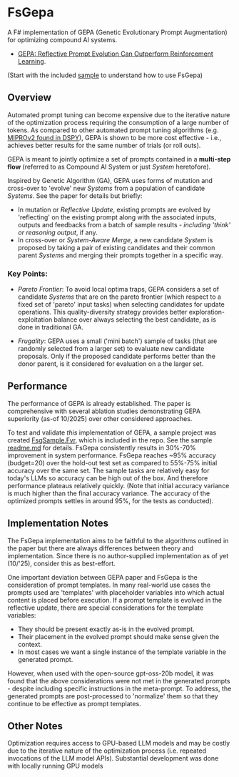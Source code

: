# FsGepa

A F# implementation of GEPA (Genetic Evolutionary Prompt Augmentation) for optimizing compound AI systems.

- [GEPA: Reflective Prompt Evolution Can Outperform Reinforcement Learning](https://arxiv.org/abs/2507.19457).

(Start with the included [sample]() to understand how to use FsGepa)

## Overview
Automated prompt tuning can become expensive due to the iterative nature of the optimization process requiring the consumption of a large number of tokens. As compared to other automated prompt tuning algorithms (e.g. [MIPROv2 found in DSPY](https://arxiv.org/pdf/2510.04618)), GEPA is shown to be more cost effective - i.e., achieves better results for the same number of trials (or roll outs).

GEPA is meant to jointly optimize a set of prompts contained in a **multi-step flow** (referred to as Compound AI System or just *System* heretofore).

Inspired by Genetic Algorithm (GA), GEPA uses forms of mutation and cross-over to 'evolve' new *Systems* from a population of candidate *Systems*. See the paper for details but briefly:
- In mutation or *Reflective Update*, existing prompts are evolved by 'reflecting' on the existing prompt along with the associated inputs, outputs and feedbacks from a batch of sample results - *including 'think' or reasoning output*, if any.
- In cross-over or *System-Aware Merge*, a new candidate *System* is proposed by taking a pair of existing candidates and their common parent *Systems* and merging their prompts together in a specific way.

### Key Points:
- *Pareto Frontier*: To avoid local optima traps, GEPA considers a set of candidate *Systems* that are on the pareto frontier (which respect to a fixed set of 'pareto' input tasks) when selecting candidates for update operations. This quality-diversity strategy provides better exploration-exploitation balance over always selecting the best candidate, as is done in traditional GA.

- *Frugality*: GEPA uses a small ('mini batch') sample of tasks (that are randomly selected from a larger set) to evaluate new candidate proposals. Only if the proposed candidate performs better than the donor parent, is it considered for evaluation on a the larger set. 

## Performance
The performance of GEPA is already established. The paper is comprehensive with several ablation studies demonstrating GEPA superiority (as-of 10/2025) over other considered approaches.

To test and validate *this* implementation of GEPA, a sample project was created [FsgSample.Fvr](/src/FsgSample.Fvr/), which is included in the repo. See the sample [readme.md]() for details. FsGepa consistently results in 30%-70% improvement in system performance. FsGepa reaches ~95% accuracy (budget=20) over the hold-out test set as compared to 55%-75% initial accuracy over the same set. The sample tasks are relatively easy for today's LLMs so accuracy can be high out of the box. And therefore performance plateaus relatively quickly. (Note that initial accuracy variance is much higher than the final accuracy variance. The accuracy of the optimized prompts settles in around 95%, for the tests as conducted).

## Implementation Notes
The FsGepa implementation aims to be faithful to the algorithms outlined in the paper but there are always differences between theory and implementation. Since there is no author-supplied implementation as of yet (10/'25), consider this as best-effort.

One important deviation between GEPA paper and FsGepa is the consideration of prompt templates. In many real-world use cases the prompts used are 'templates' with placeholder variables into which actual content is placed before execution. If a prompt template is evolved in the reflective update, there are special considerations for the template variables:
- They should be present exactly as-is in the evolved prompt.
- Their placement in the evolved prompt should make sense given the context.
- In most cases we want a single instance of the template variable in the generated prompt.

However, when used with the open-source gpt-oss-20b model, it was found that the above considerations were not met in the generated prompts - despite including specific instructions in the meta-prompt. To address, the generated prompts are post-processed to 'normalize' them so that they continue to be effective as prompt templates.


## Other Notes
Optimization requires access to GPU-based LLM models and may be costly due to the iterative nature of the optimization process (i.e. repeated invocations of the LLM model APIs). Substantial development was done with locally running GPU models 
